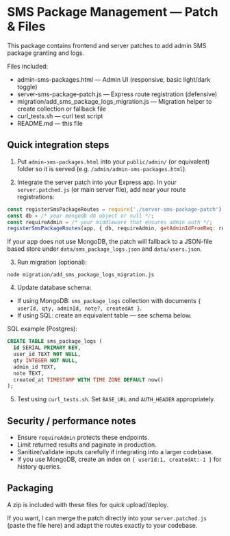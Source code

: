# SMS Package Management — Patch & Files

This package contains frontend and server patches to add admin SMS package granting and logs.

Files included:
- admin-sms-packages.html  — Admin UI (responsive, basic light/dark toggle)
- server-sms-package-patch.js — Express route registration (defensive)
- migration/add_sms_package_logs_migration.js — Migration helper to create collection or fallback file
- curl_tests.sh — curl test script
- README.md — this file

## Quick integration steps

1. Put `admin-sms-packages.html` into your `public/admin/` (or equivalent) folder so it is served (e.g. `/admin/admin-sms-packages.html`).

2. Integrate the server patch into your Express app.
   In your `server.patched.js` (or main server file), add near your route registrations:

```js
const registerSmsPackageRoutes = require('./server-sms-package-patch');
const db = /* your mongodb db object or null */;
const requireAdmin = /* your middleware that ensures admin auth */;
registerSmsPackageRoutes(app, { db, requireAdmin, getAdminIdFromReq: req => req.user && req.user.id });
```

If your app does not use MongoDB, the patch will fallback to a JSON-file based store under `data/sms_package_logs.json` and `data/users.json`.

3. Run migration (optional):
```
node migration/add_sms_package_logs_migration.js
```

4. Update database schema:
- If using MongoDB: `sms_package_logs` collection with documents `{ userId, qty, adminId, note?, createdAt }`.
- If using SQL: create an equivalent table — see schema below.

SQL example (Postgres):
```sql
CREATE TABLE sms_package_logs (
  id SERIAL PRIMARY KEY,
  user_id TEXT NOT NULL,
  qty INTEGER NOT NULL,
  admin_id TEXT,
  note TEXT,
  created_at TIMESTAMP WITH TIME ZONE DEFAULT now()
);
```

5. Test using `curl_tests.sh`. Set `BASE_URL` and `AUTH_HEADER` appropriately.

## Security / performance notes
- Ensure `requireAdmin` protects these endpoints.
- Limit returned results and paginate in production.
- Sanitize/validate inputs carefully if integrating into a larger codebase.
- If you use MongoDB, create an index on `{ userId:1, createdAt:-1 }` for history queries.

## Packaging
A zip is included with these files for quick upload/deploy.

If you want, I can merge the patch directly into your `server.patched.js` (paste the file here) and adapt the routes exactly to your codebase.
